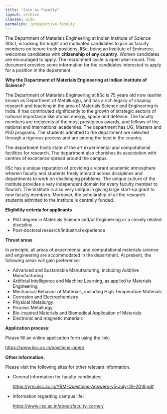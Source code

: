 ```yaml
---
title: "Join as Faculty"
layout: archive
classes: wide
permalink: /prospective-faculty
---
```

The Department of Materials Engineering at Indian Institute of Science (IISc), is looking for bright and motivated candidates to join as faculty members on tenure track positions. IISc, being an Institute of Eminence, welcomes candidates with **citizenship of any country**. Women candidates are encouraged to apply. The recruitment cycle is open year-round. This document provides some information for the candidates interested to apply for a position in the department. 


<b>Why the Department of Materials Engineering at Indian Institute of Science?</b>

The Department of Materials Engineering at IISc is 75 years old now (earlier known as Department of Metallurgy), and has a rich legacy of shaping research and teaching in the area of Materials Science and Engineering in India. It has contributed significantly to the growth of strategic sectors of national importance like atomic energy, space and defence. The faculty members are recipients of the most prestigious awards, and fellows of the national and international academies. The department has UG, Masters and PhD programs. The students admitted to the department are selected through a rigorous process and are among the best in the country. 

The department hosts state of the art experimental and computational facilities for research. The department also cherishes its association with centres of excellence spread around the campus.  

IISc has a unique reputation of providing a vibrant academic atmosphere wherein faculty and students freely interact across disciplines and departments to work on challenging problems. The unique culture of the institute provides a very independent domain for every faculty member to flourish. The Institute is also very unique in giving large start-up grant to new faculty members. Moreover, the scholarship of all the research students admitted to the institute is centrally funded.

<b>Eligibility criteria for applicants</b>
<ul>
<li>PhD degree in Materials Science and/or Engineering or a closely related discipline.</li>
<li>Post-doctoral research/industrial experience </li>
</ul>

<b>Thrust areas</b>

In principle, all areas of experimental and computational materials science and engineering are accommodated in the department. At present, the following areas will gain preference: 
<ul>
<li>Advanced and Sustainable Manufacturing, including Additive Manufacturing</li>
<li>Artificial Intelligence and Machine Learning, as applied to Materials Engineering</li>
<li>Mechanical Behavior of Materials, including High Temperature Materials</li>
<li>Corrosion and Electrochemistry</li>
<li>Physical Metallurgy</li>
<li>Process Metallurgy</li>
<li>Bio-inspired Materials and Biomedical Application of Materials</li>
<li>Electronic and magnetic materials</li>
</ul>

<b>Application process:</b>

Please fill an online application form using the link: 

<a href="https://www.iisc.ac.in/positions-open/">https://www.iisc.ac.in/positions-open/</a>

<b>Other information:</b>

Please visit the following sites for other relevant information.
<ul>
<li>General Information for faculty candidates: 

<a href="https://yrm.iisc.ac.in/YRM-Questions-Answers-v5-July-29-2019.pdf"> https://yrm.iisc.ac.in/YRM-Questions-Answers-v5-July-29-2019.pdf</a></li>

<li>Information regarding campus life: 

<a href="https://www.iisc.ac.in/about/faculty-corner/"> https://www.iisc.ac.in/about/faculty-corner/</a></li>
</ul>

